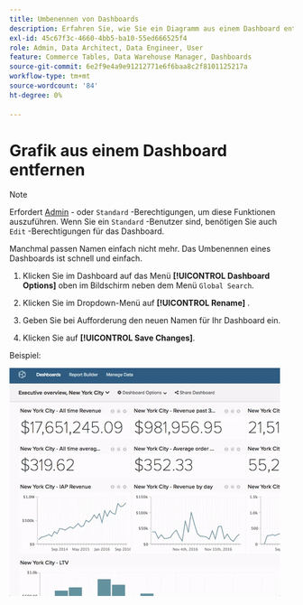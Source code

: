 ```yaml
---
title: Umbenennen von Dashboards
description: Erfahren Sie, wie Sie ein Diagramm aus einem Dashboard entfernen.
exl-id: 45c67f3c-4660-4bb5-ba10-55ed666525f4
role: Admin, Data Architect, Data Engineer, User
feature: Commerce Tables, Data Warehouse Manager, Dashboards
source-git-commit: 6e2f9e4a9e91212771e6f6baa8c2f8101125217a
workflow-type: tm+mt
source-wordcount: '84'
ht-degree: 0%

---
```


# Grafik aus einem Dashboard entfernen

>[!NOTE]
>
>Erfordert [Admin](../../administrator/user-management/user-management.md) - oder `Standard` -Berechtigungen, um diese Funktionen auszuführen. Wenn Sie ein `Standard` -Benutzer sind, benötigen Sie auch `Edit` -Berechtigungen für das Dashboard.

Manchmal passen Namen einfach nicht mehr. Das Umbenennen eines Dashboards ist schnell und einfach.

1. Klicken Sie im Dashboard auf das Menü **[!UICONTROL Dashboard Options]** oben im Bildschirm neben dem Menü `Global Search`.

1. Klicken Sie im Dropdown-Menü auf **[!UICONTROL Rename]** .

1. Geben Sie bei Aufforderung den neuen Namen für Ihr Dashboard ein.

1. Klicken Sie auf **[!UICONTROL Save Changes]**.

Beispiel:

![Dashboard umbenennen](../../assets/renaming-dboard.gif)
